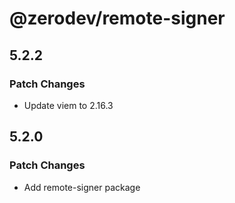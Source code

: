 # @zerodev/remote-signer

## 5.2.2

### Patch Changes

- Update viem to 2.16.3

## 5.2.0

### Patch Changes

- Add remote-signer package
